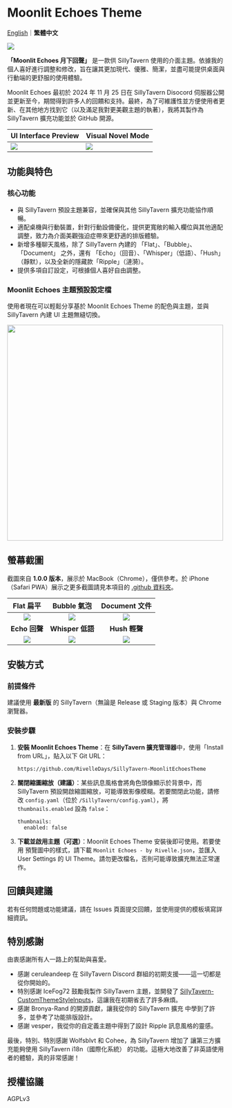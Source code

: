 # Moonlit Echoes Theme

[English](https://github.com/RivelleDays/SillyTavern-MoonlitEchoesTheme/)｜**繁體中文**

![](https://github.com/RivelleDays/SillyTavern-MoonlitEchoesTheme/blob/main/.github/chat_screen_demo_preview.jpg)

**「Moonlit Echoes 月下回聲」** 是一款供 SillyTavern 使用的介面主題。依據我的個人喜好進行調整和修改，旨在讓其更加現代、優雅、簡潔，並盡可能提供桌面與行動端的更舒服的使用體驗。

Moonlit Echoes 最初於 2024 年 11 月 25 日在 SillyTavern Disocord 伺服器公開並更新至今，期間得到許多人的回饋和支持。最終，為了可維護性並方便使用者更新、在其他地方找到它（以及滿足我對更美觀主題的執著），我將其製作為 SillyTavern 擴充功能並於 GitHub 開源。

| UI Interface Preview | Visual Novel Mode |
|----------------------|-------------------|
| ![](https://github.com/RivelleDays/SillyTavern-MoonlitEchoesTheme/blob/main/.github/ui_overview_preview.jpg)     | ![](https://github.com/RivelleDays/SillyTavern-MoonlitEchoesTheme/blob/main/.github/visual_novel_mode_preview.jpg)    |

## 功能與特色

### 核心功能
- 與 SillyTavern 預設主題兼容，並確保與其他 SillyTavern 擴充功能協作順暢。
- 適配桌機與行動裝置，針對行動設備優化，提供更寬敞的輸入欄位與其他適配調整，致力為介面美觀強迫症帶來更舒適的排版體驗。
- 新增多種聊天風格，除了 SillyTavern 內建的 「Flat」、「Bubble」、「Document」 之外，還有 「Echo」（回音）、「Whisper」（低語）、「Hush」（靜默），以及全新的隱藏款「Ripple」（漣漪）。
- 提供多項自訂設定，可根據個人喜好自由調整。
  
### Moonlit Echoes 主題預設設定檔
使用者現在可以輕鬆分享基於 Moonlit Echoes Theme 的配色與主題，並與 SillyTavern 內建 UI 主題無縫切換。

<img src="https://github.com/RivelleDays/SillyTavern-MoonlitEchoesTheme/blob/main/.github/Moonlit%20Echoes%20Theme%20Presets.png" width="500">  


## 螢幕截圖
截圖來自 **1.0.0 版本**，展示於 MacBook（Chrome），僅供參考。於 iPhone（Safari PWA）展示之更多截圖請見本項目的 [.github 資料夾](https://github.com/RivelleDays/SillyTavern-MoonlitEchoesTheme/tree/main/.github)。

| **Flat 扁平** | **Bubble 氣泡** | **Document 文件** |
|:------:|:--------:|:----------:|
| ![](https://github.com/RivelleDays/SillyTavern-MoonlitEchoesTheme/blob/main/.github/chat_style_flat_preview.jpg) | ![](https://github.com/RivelleDays/SillyTavern-MoonlitEchoesTheme/blob/main/.github/chat_style_bubble_preview.jpg) | ![](https://github.com/RivelleDays/SillyTavern-MoonlitEchoesTheme/blob/main/.github/chat_style_document_preview.jpg) |
| **Echo 回聲** | **Whisper 低語** | **Hush 輕聲** |
| ![](https://github.com/RivelleDays/SillyTavern-MoonlitEchoesTheme/blob/main/.github/chat_style_echo_preview.jpg) | ![](https://github.com/RivelleDays/SillyTavern-MoonlitEchoesTheme/blob/main/.github/chat_style_whisper_preview.jpg) | ![](https://github.com/RivelleDays/SillyTavern-MoonlitEchoesTheme/blob/main/.github/chat_style_hush_preview.jpg) |

## 安裝方式
### 前提條件
建議使用 **最新版** 的 SillyTavern（無論是 Release 或 Staging 版本）與 Chrome 瀏覽器。

### 安裝步驟
1. **安裝 Moonlit Echoes Theme**：在 **SillyTavern 擴充管理器**中，使用「Install from URL」，貼入以下 Git URL：
   ```
   https://github.com/RivelleDays/SillyTavern-MoonlitEchoesTheme
   ```
2. **關閉縮圖縮放（建議）**：某些訊息風格會將角色頭像顯示於背景中，而 SillyTavern 預設開啟縮圖縮放，可能導致影像模糊。若要關閉此功能，請修改 `config.yaml`（位於 `/SillyTavern/config.yaml`），將 `thumbnails.enabled` 設為 `false`：
   ```
   thumbnails:
     enabled: false
   ```
3. **下載並啟用主題（可選）**：Moonlit Echoes Theme 安裝後即可使用。若要使用 預覽圖中的樣式，請下載 `Moonlit Echoes - by Rivelle.json`，並匯入 User Settings 的 UI Theme。請勿更改檔名，否則可能導致擴充無法正常運作。

## 回饋與建議
若有任何問題或功能建議，請在 Issues 頁面提交回饋，並使用提供的模板填寫詳細資訊。

## 特別感謝
由衷感謝所有人一路上的幫助與喜愛。

- 感謝 ceruleandeep 在 SillyTavern Discord 群組的初期支援——這一切都是從你開始的。
- 特別感謝 IceFog72 鼓勵我製作 SillyTavern 主題，並開發了 [SillyTavern-CustomThemeStyleInputs](https://github.com/RivelleDays/SillyTavern-MoonlitEchoesTheme)，這讓我在初期省去了許多麻煩。
- 感謝 Bronya-Rand 的開源貢獻，讓我從你的 SillyTavern 擴充 中學到了許多，並參考了功能排版設計。
- 感謝 vesper，我從你的自定義主題中得到了設計 Ripple 訊息風格的靈感。

最後，特別、特別感謝 Wolfsblvt 和 Cohee，為 SillyTavern 增加了 讓第三方擴充能夠使用 SillyTavern i18n（國際化系統） 的功能。這極大地改善了非英語使用者的體驗，真的非常感謝！

## 授權協議
AGPLv3
